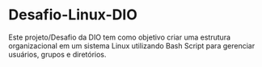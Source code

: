 # Desafio-Linux-DIO
Este projeto/Desafio da DIO tem como objetivo criar uma estrutura organizacional em um sistema Linux utilizando Bash Script para gerenciar usuários, grupos e diretórios.
